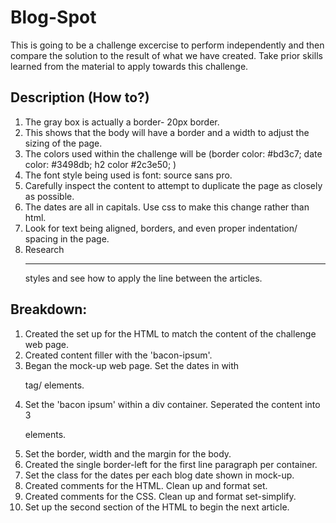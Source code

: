 # Blog-Spot
This is going to be a challenge excercise to perform independently and then compare the solution to the result of what we have created. Take prior skills learned from the material to apply towards this challenge. 

## Description (How to?)
 
 1. The gray box is actually a border- 20px border. 
 2. This shows that the body will have a border and a width to adjust the sizing of the page. 
 3. The colors used within the challenge will be (border color: #bd3c7; date color: #3498db; h2 color #2c3e50; )
 4. The font style being used is font: source sans pro.
 5. Carefully inspect the content to attempt to duplicate the page as closely as possible.
 6. The dates are all in capitals. Use css to make this change rather than html.
 7. Look for text being aligned, borders, and even proper indentation/ spacing in the page.
 8. Research <hr> styles and see how to apply the line between the articles.


 ## Breakdown:
1. Created the set up for the HTML to match the content of the challenge web page. 
2. Created content filler with the 'bacon-ipsum'. 
3. Began the mock-up web page. Set the dates in with <p> tag/ elements.
4. Set the 'bacon ipsum' within a div container. Seperated the content into 3 <p> elements.
5. Set the border, width and the margin for the body. 
6. Created the single border-left for the first line paragraph per container.
7. Set the class for the dates per each blog date shown in mock-up. 
8. Created comments for the HTML. Clean up and format set.
9. Created comments for the CSS. Clean up and format set-simplify.
10. Set up the second section of the HTML to begin the next article. 